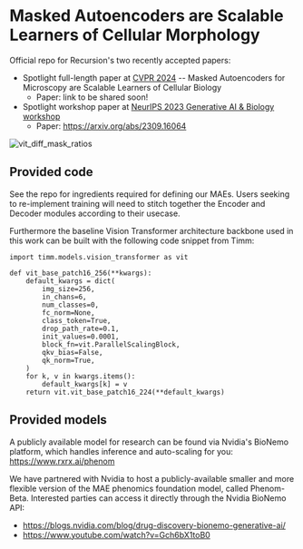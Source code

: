 # Masked Autoencoders are Scalable Learners of Cellular Morphology
Official repo for Recursion's two recently accepted papers:
- Spotlight full-length paper at [CVPR 2024](https://cvpr.thecvf.com/Conferences/2024/AcceptedPapers) -- Masked Autoencoders for Microscopy are Scalable Learners of Cellular Biology
  - Paper: link to be shared soon!
- Spotlight workshop paper at [NeurIPS 2023 Generative AI &amp; Biology workshop](https://openreview.net/group?id=NeurIPS.cc/2023/Workshop/GenBio)
  - Paper: https://arxiv.org/abs/2309.16064

![vit_diff_mask_ratios](https://github.com/recursionpharma/maes_microscopy/assets/109550980/c15f46b1-cdb9-41a7-a4af-bdc9684a971d)


## Provided code
See the repo for ingredients required for defining our MAEs. Users seeking to re-implement training will need to stitch together the Encoder and Decoder modules according to their usecase.

Furthermore the baseline Vision Transformer architecture backbone used in this work can be built with the following code snippet from Timm:
```
import timm.models.vision_transformer as vit

def vit_base_patch16_256(**kwargs):
    default_kwargs = dict(
        img_size=256,
        in_chans=6,
        num_classes=0,
        fc_norm=None,
        class_token=True,
        drop_path_rate=0.1,
        init_values=0.0001,
        block_fn=vit.ParallelScalingBlock,
        qkv_bias=False,
        qk_norm=True,
    )
    for k, v in kwargs.items():
        default_kwargs[k] = v
    return vit.vit_base_patch16_224(**default_kwargs)
```

## Provided models
A publicly available model for research can be found via Nvidia's BioNemo platform, which handles inference and auto-scaling for you: https://www.rxrx.ai/phenom

We have partnered with Nvidia to host a publicly-available smaller and more flexible version of the MAE phenomics foundation model, called Phenom-Beta. Interested parties can access it directly through the Nvidia BioNemo API:
- https://blogs.nvidia.com/blog/drug-discovery-bionemo-generative-ai/
- https://www.youtube.com/watch?v=Gch6bX1toB0
